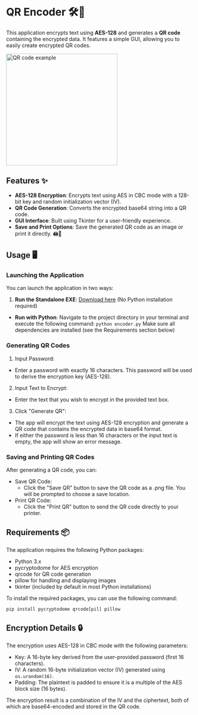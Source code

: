 # QR Encoder 🛠️🔐


This application encrypts text using **AES-128** and generates a **QR code** containing the encrypted data. It features a simple GUI, allowing you to easily create encrypted QR codes. 

<img src="https://github.com/user-attachments/assets/226ec1b2-1bda-4dd9-bbb8-79ad44601e4a" alt="QR code example" width="300">


## Features ✨
- **AES-128 Encryption**: Encrypts text using AES in CBC mode with a 128-bit key and random initialization vector (IV).
- **QR Code Generation**: Converts the encrypted base64 string into a QR code.
- **GUI Interface**: Built using Tkinter for a user-friendly experience.
- **Save and Print Options**: Save the generated QR code as an image or print it directly. 🖨️💾

## Usage 🖥️
### Launching the Application
You can launch the application in two ways:
1. **Run the Standalone EXE**:
 [Download here](https://github.com/AleCava01/QR-Password-Vault/blob/main/qr_encoder/dist/encoder/encoder.exe)
 (No Python installation required)
- **Run with Python**: Navigate to the project directory in your terminal and execute the following command:
  ``` python encoder.py ```
  Make sure all dependencies are installed (see the Requirements section below)

### Generating QR Codes
1. Input Password:
- Enter a password with exactly 16 characters. This password will be used to derive the encryption key (AES-128).
2. Input Text to Encrypt:
- Enter the text that you wish to encrypt in the provided text box. 
3. Click "Generate QR":
- The app will encrypt the text using AES-128 encryption and generate a QR code that contains the encrypted data in base64 format.
- If either the password is less than 16 characters or the input text is empty, the app will show an error message.

### Saving and Printing QR Codes
After generating a QR code, you can:
- Save QR Code:
  - Click the "Save QR" button to save the QR code as a .png file. You will be prompted to choose a save location.
- Print QR Code:
  - Click the "Print QR" button to send the QR code directly to your printer.

## Requirements 📦
The application requires the following Python packages:
- Python 3.x
- pycryptodome for AES encryption
- qrcode for QR code generation
- pillow for handling and displaying images
- tkinter (included by default in most Python installations)

To install the required packages, you can use the following command:
```
pip install pycryptodome qrcode[pil] pillow
```

## Encryption Details 🔒
The encryption uses AES-128 in CBC mode with the following parameters:
- Key: A 16-byte key derived from the user-provided password (first 16 characters).
- IV: A random 16-byte initialization vector (IV) generated using ```os.urandom(16)```.
- Padding: The plaintext is padded to ensure it is a multiple of the AES block size (16 bytes).

The encryption result is a combination of the IV and the ciphertext, both of which are base64-encoded and stored in the QR code.
